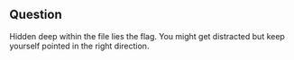 ## Question
Hidden deep within the file lies the flag. You might get distracted but keep yourself pointed in the right direction.
